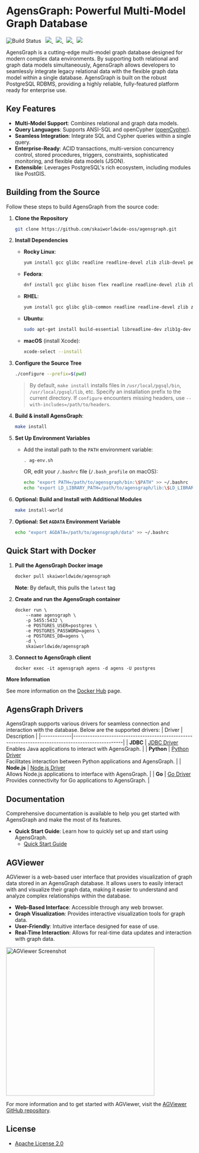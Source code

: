 # AgensGraph: Powerful Multi-Model Graph Database
![Build Status](https://github.com/skaiworldwide-oss/agensgraph/actions/workflows/regression.yml/badge.svg)
&nbsp;
<a href="https://github.com/skaiworldwide-oss/agensgraph/releases">
<img src="https://img.shields.io/badge/Release-v2.15.0-FFA500?labelColor=gray&style=flat&link=https://github.com/skaiworldwide-oss/agensgraph/releases"/>
</a>
&nbsp;
<a href="https://github.com/skaiworldwide-oss/agensgraph/issues">
  <img src="https://img.shields.io/github/issues/skaiworldwide-oss/agensgraph"/>
</a>
&nbsp;
<a href="https://github.com/skaiworldwide-oss/agensgraph/network/members">
 <img src="https://img.shields.io/github/forks/skaiworldwide-oss/agensgraph"/>
</a>
&nbsp;
<a href="https://github.com/skaiworldwide-oss/agensgraph/stargazers">
 <img src="https://img.shields.io/github/stars/skaiworldwide-oss/agensgraph"/>
</a>
<br>

AgensGraph is a cutting-edge multi-model graph database designed for modern complex data environments. By supporting both relational and graph data models simultaneously, AgensGraph allows developers to seamlessly integrate legacy relational data with the flexible graph data model within a single database. AgensGraph is built on the robust PostgreSQL RDBMS, providing a highly reliable, fully-featured platform ready for enterprise use.

## Key Features
- **Multi-Model Support**: Combines relational and graph data models.
- **Query Languages**: Supports ANSI-SQL and openCypher ([openCypher](http://www.opencypher.org)).
- **Seamless Integration**: Integrate SQL and Cypher queries within a single query.
- **Enterprise-Ready**: ACID transactions, multi-version concurrency control, stored procedures, triggers, constraints, sophisticated monitoring, and flexible data models (JSON).
- **Extensible**: Leverages PostgreSQL's rich ecosystem, including modules like PostGIS.

## Building from the Source
Follow these steps to build AgensGraph from the source code:
1. **Clone the Repository**
    ```sh
    git clone https://github.com/skaiworldwide-oss/agensgraph.git
    ```

2. **Install Dependencies**
    - **Rocky Linux**:
        ```sh
        yum install gcc glibc readline readline-devel zlib zlib-devel perl
        ```

    - **Fedora**:
        ```sh
        dnf install gcc glibc bison flex readline readline-devel zlib zlib-devel
        ```

    - **RHEL**:
        ```sh
        yum install gcc glibc glib-common readline readline-devel zlib zlib-devel flex bison
        ```

    - **Ubuntu**:
        ```sh
        sudo apt-get install build-essential libreadline-dev zlib1g-dev flex bison
        ```

    - **macOS** (install Xcode):
        ```bash
        xcode-select --install
        ```

3.  **Configure the Source Tree**
    ```sh
    ./configure --prefix=$(pwd)
    ```
    > By default, `make install` installs files in `/usr/local/pgsql/bin`, `/usr/local/pgsql/lib`, etc. Specify an installation prefix to the current directory. If `configure` encounters missing headers, use `--with-includes=/path/to/headers`.

4. **Build & install AgensGraph**:
    ```sh
    make install
    ```

5. **Set Up Environment Variables**
    - Add the install path to the `PATH` environment variable:
        ```sh
        . ag-env.sh
        ```
      OR, edit your `/.bashrc` file (`/.bash_profile` on macOS):
        ```sh
        echo "export PATH=/path/to/agensgraph/bin:\$PATH" >> ~/.bashrc
        echo "export LD_LIBRARY_PATH=/path/to/agensgraph/lib:\$LD_LIBRARY_PATH" >> ~/.bashrc
        ```
6. **Optional: Build and Install with Additional Modules**
    ```sh
    make install-world
    ```
7. **Optional: Set `AGDATA` Environment Variable**
    ```sh
    echo "export AGDATA=/path/to/agensgraph/data" >> ~/.bashrc
    ```
## Quick Start with Docker

1. **Pull the AgensGraph Docker image**

    ```bash
    docker pull skaiworldwide/agensgraph
    ```
    **Note**: By default, this pulls the `latest` tag

2. **Create and run the AgensGraph container**

    ```
    docker run \
        --name agensgraph \
        -p 5455:5432 \
        -e POSTGRES_USER=postgres \
        -e POSTGRES_PASSWORD=agens \
        -e POSTGRES_DB=agens \
        -d \
        skaiworldwide/agensgraph
    ```

3. **Connect to AgensGraph client**
    ```
    docker exec -it agensgraph agens -d agens -U postgres
    ```

**More Information**

See more information on the [Docker Hub](https://hub.docker.com/r/skaiworldwide/agensgraph) page.

## AgensGraph Drivers
AgensGraph supports various drivers for seamless connection and interaction with the database. Below are the supported drivers:
| Driver      | Description                                                                                       |
|-------------|---------------------------------------------------------------------------------------------------|
| **JDBC**    | [JDBC Driver](https://github.com/skaiworldwide-oss/agensgraph-jdbc) <br> Enables Java applications to interact with AgensGraph. |
| **Python**  | [Python Driver](https://github.com/skaiworldwide-oss/agensgraph-python) <br> Facilitates interaction between Python applications and AgensGraph. |
| **Node.js** | [Node.js Driver](https://github.com/skaiworldwide-oss/agensgraph-nodejs) <br> Allows Node.js applications to interface with AgensGraph. |
| **Go**      | [Go Driver](https://github.com/skaiworldwide-oss/agensgraph-golang) <br> Provides connectivity for Go applications to AgensGraph. |


## Documentation
Comprehensive documentation is available to help you get started with AgensGraph and make the most of its features.
- **Quick Start Guide**: Learn how to quickly set up and start using AgensGraph.
  - [Quick Start Guide](https://www.skaiworldwide.com/_next/static/pdf/agensgraph%20manual%20pdf_quick%20guide_(EN).pdf)

## AGViewer
AGViewer is a web-based user interface that provides visualization of graph data stored in an AgensGraph database. It allows users to easily interact with and visualize their graph data, making it easier to understand and analyze complex relationships within the database.
- **Web-Based Interface**: Accessible through any web browser.
- **Graph Visualization**: Provides interactive visualization tools for graph data.
- **User-Friendly**: Intuitive interface designed for ease of use.
- **Real-Time Interaction**: Allows for real-time data updates and interaction with graph data.
<img src="https://github.com/skaiworldwide-oss/agensgraph/blob/main/images/g_result_1.png" alt="AGViewer Screenshot" width="400" />

For more information and to get started with AGViewer, visit the [AGViewer GitHub repository](https://github.com/skaiworldwide-oss/AGViewer).

## License
- [Apache License 2.0](http://www.apache.org/licenses/LICENSE-2.0)
